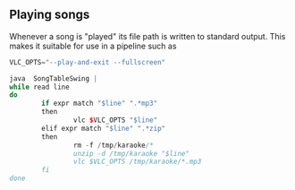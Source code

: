 
##  Playing songs 


Whenever a song is "played" its file path is written to standard output.
This makes it suitable for use in a pipeline such as

```cpp
VLC_OPTS="--play-and-exit --fullscreen"

java  SongTableSwing |
while read line
do
        if expr match "$line" ".*mp3"
        then
                vlc $VLC_OPTS "$line"
        elif expr match "$line" ".*zip"
        then
                rm -f /tmp/karaoke/*
                unzip -d /tmp/karaoke "$line"
                vlc $VLC_OPTS /tmp/karaoke/*.mp3
        fi
done
```
